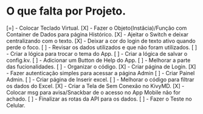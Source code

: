 # O que falta por Projeto.

[=] - Colocar Teclado Virtual.
[X] - Fazer o Objeto(Instâcia)/Função com Container de Dados para página Histórico.
[X] - Ajeitar o Switch e deixar centralizando com o texto.
[X] - Deixar a cor do login de texto ativo quando perde o foco.
[ ] - Revisar os dados utilizados e que não foram utilizados.
[ ] - Criar a lógica para trocar o tema do App.
[ ] - Criar a lógica de salvar o config.kv.
[ ] - Adicionar um Button de Help do App.
[ ] - Melhorar a parte das fucionalidades.
[ ] - Organizar o código.
[X] - Criar página de Login.
[X] - Fazer autenticação simples para acessar a página Admin
[ ] - Criar Painel Admin.
[ ] - Criar página de Inserir excel.
[ ] - Melhorar o código para filtrar os dados do Excel.
[X] - Criar a Tela de Sem Conexão no KivyMD.
[X] - Colocar msg para avisa/Snackbar de o acesso no App Mobile não for achado.
[ ] - Finalizar as rotas da API para os dados.
[ ] - Fazer o Teste no Celular.
